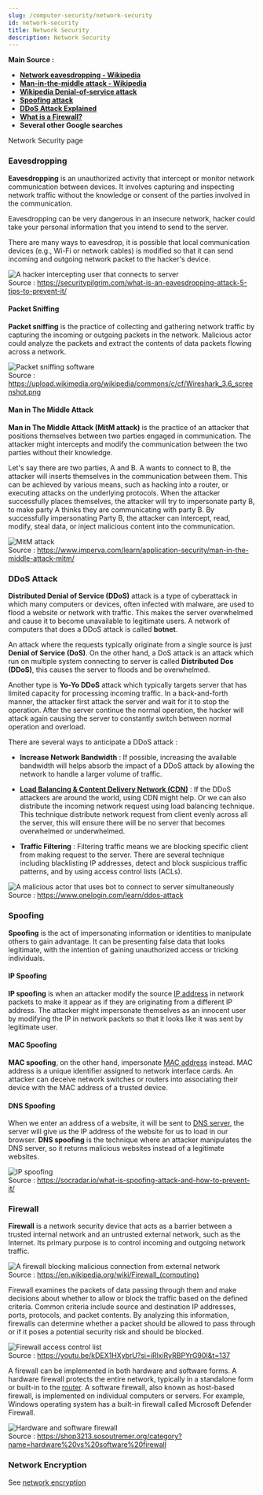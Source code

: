 ```yaml
---
slug: /computer-security/network-security
id: network-security
title: Network Security
description: Network Security
---
```


**Main Source :**

- **[Network eavesdropping - Wikipedia](https://en.wikipedia.org/wiki/Network_eavesdropping)**
- **[Man-in-the-middle attack - Wikipedia](https://en.wikipedia.org/wiki/Man-in-the-middle_attack)**
- **[Wikipedia Denial-of-service attack](https://en.wikipedia.org/wiki/Denial-of-service_attack)**
- **[Spoofing attack](https://en.wikipedia.org/wiki/Spoofing_attack)**
- **[DDoS Attack Explained](https://youtu.be/ilhGh9CEIwM?si=tVeGgpOmlVOtxNSx)**
- **[What is a Firewall?](https://youtu.be/kDEX1HXybrU?si=gobmfAT1Kcq8dFGO)**
- **Several other Google searches**

Network Security page

### Eavesdropping

**Eavesdropping** is an unauthorized activity that intercept or monitor network communication between devices. It involves capturing and inspecting network traffic without the knowledge or consent of the parties involved in the communication.

Eavesdropping can be very dangerous in an insecure network, hacker could take your personal information that you intend to send to the server.

There are many ways to eavesdrop, it is possible that local communication devices (e.g., Wi-Fi or network cables) is modified so that it can send incoming and outgoing network packet to the hacker's device.

![A hacker intercepting user that connects to server](./eavesdropping.png)  
Source : https://securitypilgrim.com/what-is-an-eavesdropping-attack-5-tips-to-prevent-it/

#### Packet Sniffing

**Packet sniffing** is the practice of collecting and gathering network traffic by capturing the incoming or outgoing packets in the network. Malicious actor could analyze the packets and extract the contents of data packets flowing across a network.

![Packet sniffing software](./packet-sniffing.png)  
Source : https://upload.wikimedia.org/wikipedia/commons/c/cf/Wireshark_3.6_screenshot.png

#### Man in The Middle Attack

**Man in The Middle Attack (MitM attack)** is the practice of an attacker that positions themselves between two parties engaged in communication. The attacker might intercepts and modify the communication between the two parties without their knowledge.

Let's say there are two parties, A and B. A wants to connect to B, the attacker will inserts themselves in the communication between them. This can be achieved by various means, such as hacking into a router, or executing attacks on the underlying protocols. When the attacker successfully places themselves, the attacker will try to impersonate party B, to make party A thinks they are communicating with party B. By successfully impersonating Party B, the attacker can intercept, read, modify, steal data, or inject malicious content into the communication.

![MitM attack](./mitm.png)  
Source : https://www.imperva.com/learn/application-security/man-in-the-middle-attack-mitm/

### DDoS Attack

**Distributed Denial of Service (DDoS)** attack is a type of cyberattack in which many computers or devices, often infected with malware, are used to flood a website or network with traffic. This makes the server overwhelmed and cause it to become unavailable to legitimate users. A network of computers that does a DDoS attack is called **botnet**.

An attack where the requests typically originate from a single source is just **Denial of Service (DoS)**. On the other hand, a DoS attack is an attack which run on multiple system connecting to server is called **Distributed Dos (DDoS)**, this causes the server to floods and be overwhelmed.

Another type is **Yo-Yo DDoS** attack which typically targets server that has limited capacity for processing incoming traffic. In a back-and-forth manner, the attacker first attack the server and wait for it to stop the operation. After the server continue the normal operation, the hacker will attack again causing the server to constantly switch between normal operation and overload.

There are several ways to anticipate a DDoS attack :

- **Increase Network Bandwidth** : If possible, increasing the available bandwidth will helps absorb the impact of a DDoS attack by allowing the network to handle a larger volume of traffic.

- **[Load Balancing & Content Delivery Network (CDN)](/computer-networking/server#server-optimization)** : If the DDoS attackers are around the world, using CDN might help. Or we can also distribute the incoming network request using load balancing technique. This technique distribute network request from client evenly across all the server, this will ensure there will be no server that becomes overwhelmed or underwhelmed.

- **Traffic Filtering** : Filtering traffic means we are blocking specific client from making request to the server. There are several technique including blacklisting IP addresses, detect and block suspicious traffic patterns, and by using access control lists (ACLs).

![A malicious actor that uses bot to connect to server simultaneously](./ddos.png)  
Source : https://www.onelogin.com/learn/ddos-attack

### Spoofing

**Spoofing** is the act of impersonating information or identities to manipulate others to gain advantage. It can be presenting false data that looks legitimate, with the intention of gaining unauthorized access or tricking individuals.

#### IP Spoofing

**IP spoofing** is when an attacker modify the source [IP address](/computer-networking/ip-address) in network packets to make it appear as if they are originating from a different IP address. The attacker might impersonate themselves as an innocent user by modifying the IP in network packets so that it looks like it was sent by legitimate user.

#### MAC Spoofing

**MAC spoofing**, on the other hand, impersonate [MAC address](/computer-networking/mac-address) instead. MAC address is a unique identifier assigned to network interface cards. An attacker can deceive network switches or routers into associating their device with the MAC address of a trusted device.

#### DNS Spoofing

When we enter an address of a website, it will be sent to [DNS server](/computer-networking/dns), the server will give us the IP address of the website for us to load in our browser. **DNS spoofing** is the technique where an attacker manipulates the DNS server, so it returns malicious websites instead of a legitimate websites.

![IP spoofing](./ip-spoofing.png)  
Source : https://socradar.io/what-is-spoofing-attack-and-how-to-prevent-it/

### Firewall

**Firewall** is a network security device that acts as a barrier between a trusted internal network and an untrusted external network, such as the Internet. Its primary purpose is to control incoming and outgoing network traffic.

![A firewall blocking malicious connection from external network](./firewall.png)  
Source : https://en.wikipedia.org/wiki/Firewall_(computing)

Firewall examines the packets of data passing through them and make decisions about whether to allow or block the traffic based on the defined criteria. Common criteria include source and destination IP addresses, ports, protocols, and packet contents. By analyzing this information, firewalls can determine whether a packet should be allowed to pass through or if it poses a potential security risk and should be blocked.

![Firewall access control list](./firewall-control.png)  
Source : https://youtu.be/kDEX1HXybrU?si=iRlxiRyRBPYrG90I&t=137

A firewall can be implemented in both hardware and software forms. A hardware firewall protects the entire network, typically in a standalone form or built-in to the [router](/computer-networking). A software firewall, also known as host-based firewall, is implemented on individual computers or servers. For example, Windows operating system has a built-in firewall called Microsoft Defender Firewall.

![Hardware and software firewall](./hardware-software-firewall.jpeg)  
Source : https://shop3213.sosoutremer.org/category?name=hardware%20vs%20software%20firewall

### Network Encryption

See [network encryption](/computer-networking/network-encryption)
